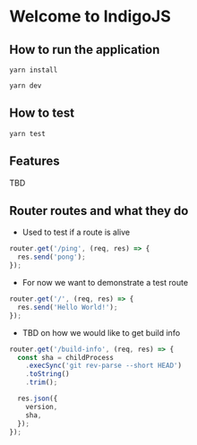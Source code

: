 # Welcome to IndigoJS

## How to run the application

`yarn install`

`yarn dev`

## How to test

`yarn test`

## Features

TBD

## Router routes and what they do

- Used to test if a route is alive

```js
router.get('/ping', (req, res) => {
  res.send('pong');
});
```

- For now we want to demonstrate a test route

```js
router.get('/', (req, res) => {
  res.send('Hello World!');
});
```

- TBD on how we would like to get build info

```js
router.get('/build-info', (req, res) => {
  const sha = childProcess
    .execSync('git rev-parse --short HEAD')
    .toString()
    .trim();

  res.json({
    version,
    sha,
  });
});
```
